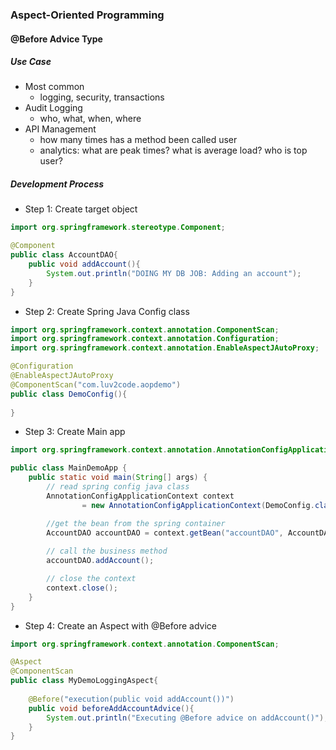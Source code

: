 ### Aspect-Oriented Programming

#### @Before Advice Type

##### Use Case
- Most common
  - logging, security, transactions
- Audit Logging
  - who, what, when, where
- API Management
  - how many times has a method been called user
  - analytics: what are peak times? what is average load? who is top user?

##### Development Process
- Step 1: Create target object
```java
import org.springframework.stereotype.Component;

@Component
public class AccountDAO{
    public void addAccount(){
        System.out.println("DOING MY DB JOB: Adding an account");
    }
}
```

- Step 2: Create Spring Java Config class
```java
import org.springframework.context.annotation.ComponentScan;
import org.springframework.context.annotation.Configuration;
import org.springframework.context.annotation.EnableAspectJAutoProxy;

@Configuration
@EnableAspectJAutoProxy
@ComponentScan("com.luv2code.aopdemo")
public class DemoConfig(){
    
}
```

- Step 3: Create Main app

```java
import org.springframework.context.annotation.AnnotationConfigApplicationContext;

public class MainDemoApp {
    public static void main(String[] args) {
        // read spring config java class
        AnnotationConfigApplicationContext context
                = new AnnotationConfigApplicationContext(DemoConfig.class);

        //get the bean from the spring container
        AccountDAO accountDAO = context.getBean("accountDAO", AccountDAO.class);
        
        // call the business method
        accountDAO.addAccount();

        // close the context
        context.close();
    }
}
```

- Step 4: Create an Aspect with @Before advice

```java
import org.springframework.context.annotation.ComponentScan;

@Aspect
@ComponentScan
public class MyDemoLoggingAspect{
    
    @Before("execution(public void addAccount())")
    public void beforeAddAccountAdvice(){
        System.out.println("Executing @Before advice on addAccount()");
    }
}
```
